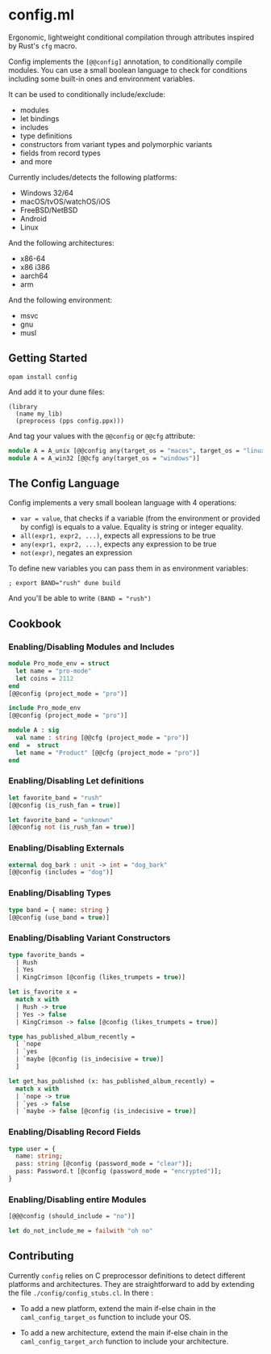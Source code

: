 # config.ml

Ergonomic, lightweight conditional compilation through attributes inspired by
Rust's `cfg` macro.

Config implements the `[@@config]` annotation, to conditionally compile
modules. You can use a small boolean language to check for conditions including
some built-in ones and environment variables.

It can be used to conditionally include/exclude:

* modules
* let bindings
* includes
* type definitions
* constructors from variant types and polymorphic variants
* fields from record types
* and more

Currently includes/detects the following platforms:

* Windows 32/64
* macOS/tvOS/watchOS/iOS
* FreeBSD/NetBSD
* Android
* Linux

And the following architectures:

* x86-64
* x86 i386
* aarch64
* arm

And the following environment:

* msvc
* gnu
* musl

## Getting Started

```
opam install config
```

And add it to your dune files:

```
(library
  (name my_lib)
  (preprocess (pps config.ppx)))
```

And tag your values with the `@@config` or `@@cfg` attribute:

```ocaml
module A = A_unix [@@config any(target_os = "macos", target_os = "linux")]
module A = A_win32 [@@cfg any(target_os = "windows")]
```

## The Config Language

Config implements a very small boolean language with 4 operations:

* `var = value`, that checks if a variable (from the environment or provided by
  config) is equals to a value. Equality is string or integer equality.
* `all(expr1, expr2, ...)`, expects all expressions to be true
* `any(expr1, expr2, ...)`, expects any expression to be true
* `not(expr)`, negates an expression

To define new variables you can pass them in as environment variables:

```
; export BAND="rush" dune build
```

And you'll be able to write `(BAND = "rush")`

## Cookbook

### Enabling/Disabling Modules and Includes

```ocaml
module Pro_mode_env = struct
  let name = "pro-mode"
  let coins = 2112
end
[@@config (project_mode = "pro")]

include Pro_mode_env
[@@config (project_mode = "pro")]

module A : sig
  val name : string [@@cfg (project_mode = "pro")]
end  =  struct
  let name = "Product" [@@cfg (project_mode = "pro")]
end 
```

### Enabling/Disabling Let definitions

```ocaml
let favorite_band = "rush"
[@@config (is_rush_fan = true)]

let favorite_band = "unknown"
[@@config not (is_rush_fan = true)]
```

### Enabling/Disabling Externals

```ocaml
external dog_bark : unit -> int = "dog_bark"
[@@config (includes = "dog")]
```

### Enabling/Disabling Types

```ocaml
type band = { name: string }
[@@config (use_band = true)]
```

### Enabling/Disabling Variant Constructors

```ocaml
type favorite_bands = 
  | Rush
  | Yes
  | KingCrimson [@config (likes_trumpets = true)]

let is_favorite x =
  match x with
  | Rush -> true
  | Yes -> false
  | KingCrimson -> false [@config (likes_trumpets = true)]

type has_published_album_recently = 
  [ `nope
  | `yes
  | `maybe [@config (is_indecisive = true)]
  ]

let get_has_published (x: has_published_album_recently) =
  match x with
  | `nope -> true
  | `yes -> false
  | `maybe -> false [@config (is_indecisive = true)]
```

### Enabling/Disabling Record Fields

```ocaml
type user = {
  name: string;
  pass: string [@config (password_mode = "clear")];
  pass: Password.t [@config (password_mode = "encrypted")];
}
```

### Enabling/Disabling entire Modules

```ocaml
[@@@config (should_include = "no")]

let do_not_include_me = failwith "oh no"
```

## Contributing

Currently `config` relies on C preprocessor definitions to detect different
platforms and architectures. They are straightforward to add by extending the
file `./config/config_stubs.cl`. In there :

* To add a new platform, extend the main if-else chain in the
  `caml_config_target_os` function to include your OS.

* To add a new architecture, extend the main if-else chain in the
  `caml_config_target_arch` function to include your architecture.
